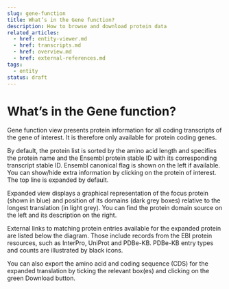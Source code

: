 ```yaml
---
slug: gene-function
title: What’s in the Gene function?
description: How to browse and download protein data
related_articles:
  - href: entity-viewer.md
  - href: transcripts.md
  - href: overview.md
  - href: external-references.md
tags:
  - entity
status: draft
---
```


# What’s in the Gene function?

Gene function view presents protein information for all coding transcripts of the gene of interest. It is therefore only available for protein coding genes.
 
By default, the protein list is sorted by the amino acid length and specifies the protein name and the Ensembl protein stable ID with its corresponding transcript stable ID. Ensembl canonical flag is shown on the left if available. You can show/hide extra information by clicking on the protein of interest. The top line is expanded by default.
 
Expanded view displays a graphical representation of the focus protein (shown in blue) and position of its domains (dark grey boxes) relative to the longest translation (in light grey). You can find the protein domain source on the left and its description on the right.
 
External links to matching protein entries available for the expanded protein are listed below the diagram. Those include records from the EBI protein resources, such as InterPro, UniProt and PDBe-KB. PDBe-KB entry types and counts are illustrated by black icons.
 
You can also export the amino acid and coding sequence (CDS) for the expanded translation by ticking the relevant box(es) and clicking on the green Download button.

